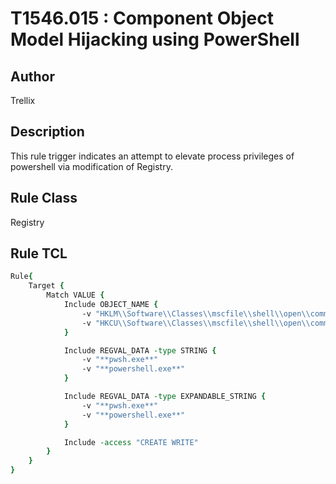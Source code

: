 # T1546.015 : Component Object Model Hijacking using PowerShell

## Author
Trellix

## Description
This rule trigger indicates an attempt to elevate process privileges of powershell via modification of Registry.

## Rule Class 
Registry

## Rule TCL
```tcl
Rule{
	Target {
		Match VALUE {
			Include OBJECT_NAME {
				-v "HKLM\\Software\\Classes\\mscfile\\shell\\open\\command\\**"
				-v "HKCU\\Software\\Classes\\mscfile\\shell\\open\\command\\**"
			}

			Include REGVAL_DATA -type STRING {
				-v "**pwsh.exe**"
				-v "**powershell.exe**"
			}

			Include REGVAL_DATA -type EXPANDABLE_STRING {
				-v "**pwsh.exe**"
				-v "**powershell.exe**"
			}

			Include -access "CREATE WRITE"
		}
	}
}
```